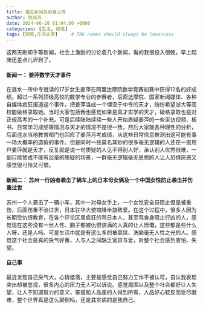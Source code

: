 ```yaml
---
title: 最近新闻及自身心情
author: 独孤流
date: 2024-06-28 01:04:00 +0800
categories: [生活, 随笔]
tags: [随笔,生活态度]     # TAG names should always be lowercase
---
```


这两天刷知乎等新闻，社会上激励的讨论着几个新闻，看的我很投入很晚，早上起床还差点儿迟到了。

#### 新闻一： 姜萍数学天才事件
在涟水一所中专就读的17岁女生姜萍在阿里达摩院数学竞赛初赛中获得12名的好成绩，超过一系列顶级高校的数学专业的参赛者，后面达摩院、国家新闻媒体、各种自媒体疯狂报道这个事件，把姜萍当成一个埋没于中专的天才，纷纷希望浙大等高校能破格录取她。当时大家包括我也感觉如果是真才实学的天才，破格录取也是对正规高考的一个补充。可是后续陆陆续续一些人开始质疑姜萍的一些采访视频、板书、日常学习成绩等情况与天才的情况不是很一致，然后大家就各种理性的分析，后面涟水当地教育部门也回应了姜萍月考成绩，从这些日常信息推测出这可能有事一场大概率的造假的事件。但是同时一些莫名其妙的很多毫无逻辑的人还在一直用户姜萍就是天才，反复就是说一句质疑的人见不得别人好，承认别人优秀很难，一副只能赞成不能有丝毫的质疑的场景，一群毫无逻辑毫无思想的人让人恐惧厌恶又感觉很可怜又可恨。

#### 新闻二： 苏州一行凶者袭击了辆车上的日本母女俩及一个中国女性防止袭击并伤重过世
苏州一个人袭击了一辆小车，其中一对母女手上，一个女性安全员阻止但是被重伤，后面伤重不治过世，日本驻华大使馆降半旗致爱。在这个过程中，很多人因为长期受仇恨教育，在各个评论区里疯狂的骂日本人，甚至骂舍身阻止行凶的人，感觉现在这些没有一丝人性、脑子都被仇恨装满的人真的让人愤慨，这些都是些什么人呀，还是人吗。可是生活中就是有这么多的被裹挟、洗脑毫无人性之光的人。感觉这个社会是真的戾气好重，人与人之间缺乏宽容与爱，对整个社会感到害怕、失望。

#### 自己事
最近发现自己戾气大，心情低落，主要是感觉自己努力工作不被认可，自认我表现突出却被忽视，很多内心的压力无人可以诉说。感觉周围以及整个社会都好让人失望，让人不知道努力的意义，笨蛋和人品差的人得到所有，人品好心软反而受尽磨难，整个世界真是这么颠倒吗，还是其实病的是我自己。

